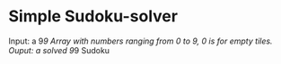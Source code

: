 # Simple Sudoku-solver
Input: a 9*9 Array with numbers ranging from 0 to 9, 0 is for empty tiles.
Ouput: a solved 9*9 Sudoku
